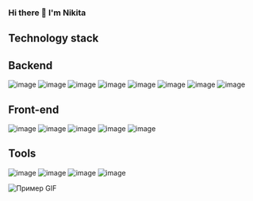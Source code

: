 ### Hi there 👋 I'm Nikita

## Technology stack

## Backend
![image](https://github.com/Limoos21/Limoos21/assets/89832541/31d07616-bbc7-4cef-b21c-a74843aed15f) ![image](https://github.com/Limoos21/Limoos21/assets/89832541/7d00b3ed-5337-4595-a2f2-0064473d15db) ![image](https://github.com/Limoos21/Limoos21/assets/89832541/d5bb8fde-5de2-4de6-a5de-caf69e3081e6) ![image](https://github.com/Limoos21/Limoos21/assets/89832541/96e11ea3-687a-4b21-a8c9-ca52a9c5377a) ![image](https://github.com/Limoos21/Limoos21/assets/89832541/4b734dc1-8842-4ad8-b96e-c02859b5be64) ![image](https://github.com/Limoos21/Limoos21/assets/89832541/a16c97ea-97fd-40f3-a055-7d0df0867cf6) ![image](https://github.com/Limoos21/Limoos21/assets/89832541/e48945ae-dc9c-447c-88ba-ef5fabca44e8) ![image](https://github.com/Limoos21/Limoos21/assets/89832541/31d07616-bbc7-4cef-b21c-a74843aed15f) 

## Front-end
![image](https://github.com/Limoos21/Limoos21/assets/89832541/a9a155e0-970d-4b02-9fbe-3bc0654115d6) ![image](https://github.com/Limoos21/Limoos21/assets/89832541/b56b9f52-8180-4099-9256-af21534732dc) ![image](https://github.com/Limoos21/Limoos21/assets/89832541/8b6e8c9e-f6ce-4309-9117-0afb1e41e51d) ![image](https://github.com/Limoos21/Limoos21/assets/89832541/bf57b38e-7e5c-4725-8e18-04edb29e0baf) ![image](https://github.com/Limoos21/Limoos21/assets/89832541/98d25e0a-3507-4a83-863d-d713a3ef1ac7)

## Tools
![image](https://github.com/Limoos21/Limoos21/assets/89832541/12941d01-708b-4353-8238-a884c1c50bb5) ![image](https://github.com/Limoos21/Limoos21/assets/89832541/ac66e721-741e-4cde-8db7-abb82df46bb9) ![image](https://github.com/Limoos21/Limoos21/assets/89832541/cd9d540d-bb92-4e77-995f-1530035c81c7) ![image](https://github.com/Limoos21/Limoos21/assets/89832541/34a87e54-17ba-47bd-bf29-cba2d76b9c9b) 




![Пример GIF](https://media1.giphy.com/media/v1.Y2lkPTc5MGI3NjExbzE4ajFsZ3pxaDhkN3FhdHh4dzk1ZGNkOTk2dWp2Nzg3ZGRzeGowNiZlcD12MV9pbnRlcm5hbF9naWZfYnlfaWQmY3Q9Zw/JqmupuTVZYaQX5s094/giphy.gif)























